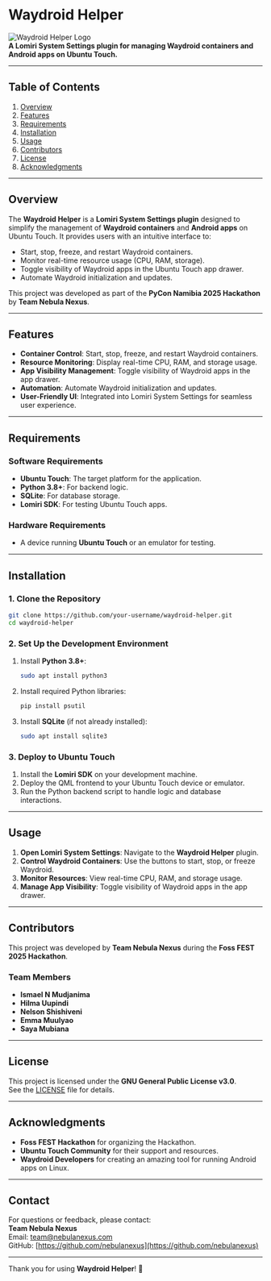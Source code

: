 # **Waydroid Helper**

![Waydroid Helper Logo](https://via.placeholder.com/150)  
**A Lomiri System Settings plugin for managing Waydroid containers and Android apps on Ubuntu Touch.**

---

## **Table of Contents**
1. [Overview](#overview)
2. [Features](#features)
3. [Requirements](#requirements)
4. [Installation](#installation)
5. [Usage](#usage)
6. [Contributors](#contributors)
7. [License](#license)
8. [Acknowledgments](#acknowledgments)

---

## **Overview**

The **Waydroid Helper** is a **Lomiri System Settings plugin** designed to simplify the management of **Waydroid containers** and **Android apps** on Ubuntu Touch. It provides users with an intuitive interface to:
- Start, stop, freeze, and restart Waydroid containers.  
- Monitor real-time resource usage (CPU, RAM, storage).  
- Toggle visibility of Waydroid apps in the Ubuntu Touch app drawer.  
- Automate Waydroid initialization and updates.  

This project was developed as part of the **PyCon Namibia 2025 Hackathon** by **Team Nebula Nexus**.

---

## **Features**

- **Container Control**: Start, stop, freeze, and restart Waydroid containers.  
- **Resource Monitoring**: Display real-time CPU, RAM, and storage usage.  
- **App Visibility Management**: Toggle visibility of Waydroid apps in the app drawer.  
- **Automation**: Automate Waydroid initialization and updates.  
- **User-Friendly UI**: Integrated into Lomiri System Settings for seamless user experience.  

---

## **Requirements**

### **Software Requirements**
- **Ubuntu Touch**: The target platform for the application.  
- **Python 3.8+**: For backend logic.  
- **SQLite**: For database storage.  
- **Lomiri SDK**: For testing Ubuntu Touch apps.  

### **Hardware Requirements**
- A device running **Ubuntu Touch** or an emulator for testing.  

---

## **Installation**

### **1. Clone the Repository**
```bash
git clone https://github.com/your-username/waydroid-helper.git
cd waydroid-helper
```

### **2. Set Up the Development Environment**
1. Install **Python 3.8+**:
   ```bash
   sudo apt install python3
   ```
2. Install required Python libraries:
   ```bash
   pip install psutil
   ```
3. Install **SQLite** (if not already installed):
   ```bash
   sudo apt install sqlite3
   ```

### **3. Deploy to Ubuntu Touch**
1. Install the **Lomiri SDK** on your development machine.  
2. Deploy the QML frontend to your Ubuntu Touch device or emulator.  
3. Run the Python backend script to handle logic and database interactions.  

---

## **Usage**

1. **Open Lomiri System Settings**: Navigate to the **Waydroid Helper** plugin.  
2. **Control Waydroid Containers**: Use the buttons to start, stop, or freeze Waydroid.  
3. **Monitor Resources**: View real-time CPU, RAM, and storage usage.  
4. **Manage App Visibility**: Toggle visibility of Waydroid apps in the app drawer.  

---

## **Contributors**

This project was developed by **Team Nebula Nexus** during the **Foss FEST 2025 Hackathon**.  

### **Team Members**
- **Ismael N Mudjanima**  
- **Hilma Uupindi**  
- **Nelson Shishiveni**  
- **Emma Muulyao**  
- **Saya Mubiana**  

---

## **License**

This project is licensed under the **GNU General Public License v3.0**.  
See the [LICENSE](LICENSE) file for details.

---

## **Acknowledgments**

- **Foss FEST Hackathon** for organizing the Hackathon.  
- **Ubuntu Touch Community** for their support and resources.  
- **Waydroid Developers** for creating an amazing tool for running Android apps on Linux.  

---

## **Contact**

For questions or feedback, please contact:  
**Team Nebula Nexus**  
Email: [team@nebulanexus.com](mailto:team@nebulanexus.com)  
GitHub: [https://github.com/nebulanexus](https://github.com/nebulanexus)  

---

Thank you for using **Waydroid Helper**! 🚀  
